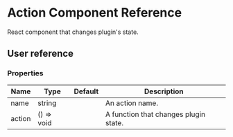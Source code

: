# Action Component Reference

React component that changes plugin's state.

## User reference

### Properties

Name | Type | Default | Description
-----|------|---------|------------
name | string | | An action name.
action | () => void | | A function that changes plugin state.
